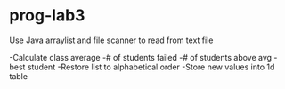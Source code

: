 # prog-lab3

Use Java arraylist and file scanner to read from text file

-Calculate class average
-# of students failed
-# of students above avg
-best student
-Restore list to alphabetical order
-Store new values into 1d table
